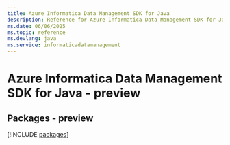 ```yaml
---
title: Azure Informatica Data Management SDK for Java
description: Reference for Azure Informatica Data Management SDK for Java
ms.date: 06/06/2025
ms.topic: reference
ms.devlang: java
ms.service: informaticadatamanagement
---
```

# Azure Informatica Data Management SDK for Java - preview
## Packages - preview
[!INCLUDE [packages](informatica-data-management-index.md)]